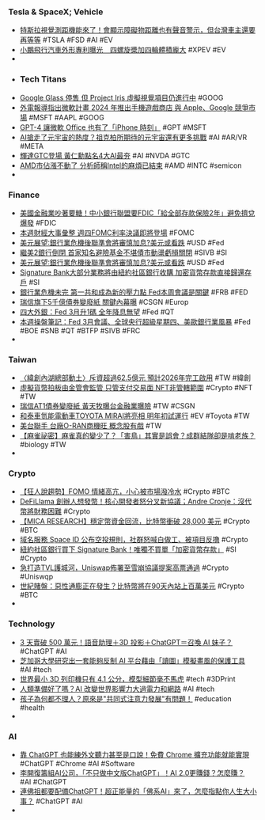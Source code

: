 ### Tesla & SpaceX; Vehicle
- [特斯拉視覺測距機能來了！會顯示障礙物距離也有聲音警示，但台灣車主還要再等等](https://www.ddcar.com.tw/article/34663) #TSLA #FSD #AI #EV
- [小鵬飛行汽車外形專利曝光　四螺旋槳加四輪體積龐大](https://unwire.hk/2023/03/18/xpeng-flying-car/life-tech/auto/) #XPEV #EV
-
- ### Tech Titans
- [Google Glass 停售 但 Project Iris 虛擬視覺項目仍進行中](https://www.cool3c.com/article/190829) #GOOG
- [外電報導指出微軟計畫 2024 年推出手機遊戲商店 與 Apple、Google 競爭市場](https://gnn.gamer.com.tw/detail.php?sn=246899) #MSFT #AAPL #GOOG
- [GPT-4 讓微軟 Office 也有了「iPhone 時刻」](https://technews.tw/2023/03/20/microsoft-365-copilot/) #GPT #MSFT
- [AI搶走了元宇宙的熱度？祖克柏所期待的元宇宙還有更多挑戰](https://www.techbang.com/posts/104627-metaverse-dead) #AI #AR/VR #META
- [輝達GTC登場 黃仁勳點名4大AI最夯](https://ctee.com.tw/news/tech/828010.html) #AI #NVDA #GTC
- [AMD市佔漲不動了 分析師稱Intel的麻煩已結束](https://news.xfastest.com/intel/125467/analyst-intel/) #AMD #INTC #semicon
-
### Finance
- [美國金融業吵著要糖！中小銀行聯盟要FDIC「給全部存款保險2年」避免擠兌爆發](https://www.blocktempo.com/us-midsize-banks-seek-fdic-insurance/) #FDIC
- [本週財經大事彙整 週四FOMC利率決議即將登場](https://news.cnyes.com/news/id/5117411) #FOMC
- [美元展望∶銀行業危機後聯準會將審慎加息?美元或看跌](https://www.dailyfxasia.com/cn/outlook/20230320-4692.html) #USD #Fed
- [繼美2銀行倒閉 首家知名避險基金不堪債市動盪虧損關閉](https://news.ebc.net.tw/news/business/359443) #SIVB #SI
- [美元展望∶銀行業危機後聯準會將審慎加息?美元或看跌](https://www.dailyfxasia.com/cn/outlook/20230320-4692.html) #USD #Fed
- [Signature Bank大部分業務將由紐約社區銀行收購 加密貨幣存款直接歸還存戶](https://news.cnyes.com/news/id/5117373) #SI
- [銀行業危機未完 第一共和成為新的壓力點 Fed本周會議是關鍵](https://m.cnyes.com/news/id/5117360) #FRB #FED
- [瑞信旗下5千億債券變廢紙 關鍵內幕曝](https://ctee.com.tw/news/global/828260.html) #CSGN #Europ
- [四大外銀：Fed 3月升1碼 全年降息無望](https://ctee.com.tw/news/finance/827787.html) #Fed #QT
- [本週操盤筆記：Fed 3月會議、全球央行超級星期四、美歐銀行業風暴](https://m.cnyes.com/news/id/5117232) #Fed #BOE #SNB #QT #BTFP #SIVB #FRC
-
### Taiwan
- [〈緯創內湖總部動土〉斥資超過62.5億元 預計2026年完工啟用](https://news.cnyes.com/news/id/5117378) #TW #緯創
- [虛擬貨幣拍板由金管會監管 只管支付交易面 NFT非管轄範圍](https://m.cnyes.com/news/id/5117376) #Crypto #NFT #TW
- [瑞信AT1債券變廢紙 黃天牧曝台金融業曝險](https://ctee.com.tw/news/finance/828269.html) #TW #CSGN
- [和泰車氫能電動車TOYOTA MIRAI將亮相 明年初試運行](https://news.cnyes.com/news/id/5117416) #EV #Toyota #TW
- [美台聯手 台廠O-RAN商機旺 概念股有戲](https://ctee.com.tw/news/stocks/828028.html) #TW
- [【麻雀祕密】麻雀真的變少了？「害鳥」其實是誤會？成群結隊卻是啃老族？](https://www.newsmarket.com.tw/blog/183723/) #biology #TW
-
### Crypto
- [【狂人說趨勢】FOMO 情緒高亢，小心被市場潑冷水](https://blockcast.it/2023/03/20/madman-column-2023-mar-20/) #Crypto #BTC
- [DeFiLlama 創辦人想發幣！核心開發者怒分叉新協議；Andre Cronje：沒代幣將財務困難](https://www.blocktempo.com/defillama-internal-war-about-release-tokens/) #Crypto
- [【MICA RESEARCH】穩定幣資金回流，比特幣衝破 28,000 美元](https://blockcast.it/2023/03/20/mica-research-weekly-analysis-0320/) #Crypto #BTC
- [域名服務 Space ID 公布空投規則，社群怒喊白做工、被項目反撸](https://www.blocktempo.com/web3-domain-name-service-platform-space-id-airdrop/) #Crypto
- [紐約社區銀行買下 Signature Bank！唯獨不買單「加密貨幣存款」](https://www.blocktempo.com/new-york-community-bancorp-buying-signature-bank/) #SI #Crypto
- [急打造TVL護城河，Uniswap佈署至雪崩協議提案高票通過](https://abmedia.io/急打造tvl護城河，uniswap佈署至雪崩協議提案高票通過) #Crypto #Uniswqp
- [世紀賭盤：惡性通膨正在發生？比特幣將在90天內站上百萬美元](https://abmedia.io/20230319-balaji-bet-hyperinflation-letd-btc-to-1million) #Crypto #BTC
-
### Technology
- [3 天賣破 500 萬元！語音助理＋3D 投影＋ChatGPT＝召喚 AI 妹子？](https://www.inside.com.tw/article/31049-Gatebox%20ChatGPT%20AI%20bride) #ChatGPT #AI
- [芝加哥大學研究出一套能夠反制 AI 平台藉由「讀圖」模擬畫風的保護工具](https://www.kocpc.com.tw/archives/484712) #AI #tech
- [世界最小 3D 列印機只有 4.1 公分，模型細節毫不馬虎](https://technews.tw/2023/02/13/worlds-smallest-3d-printer/) #tech #3DPrint
- [人類準備好了嗎？AI 改變世界影響力大過電力和網路](https://technews.tw/2023/03/20/ai-will-change-the-world-more-than-electricity-and-the-internet/) #AI #tech
- [孩子為何都不理人？原來是"共同式注意力發展"有問題！](https://www.leaderkid.com.tw/2023/03/16/joint-attention/) #education #health
-
### AI
- [靠 ChatGPT 也能練外文聽力甚至是口說！免費 Chrome 擴充功能就能實現](https://www.kocpc.com.tw/archives/484937) #ChatGPT #Chrome #AI #Software
- [李開復籌組AI公司，「不只做中文版ChatGPT」！AI 2.0更賺錢？怎麼賺？](https://www.bnext.com.tw/article/74489/leekaifu-ai-evolu-zone-a) #AI #ChatGPT
- [連佛祖都要配備ChatGPT！超正能量的「佛系AI」來了，怎麼指點你人生大小事？](https://www.bnext.com.tw/article/74495/chatgpt-hotoke-ai-enenlineok) #ChatGPT #AI
-
